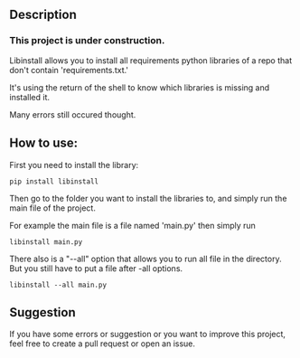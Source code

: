 ## Description

### This project is under construction.

  Libinstall allows you to install all requirements python libraries of a repo that don't contain 'requirements.txt.'

  It's using the return of the shell to know which libraries is missing and installed it.

  Many errors still occured thought.

## How to use:

  First you need to install the library:

````
pip install libinstall
````

Then go to the folder you want to install the libraries to, and simply run the main file of the project.

For example the main file is a file named 'main.py' then simply run

````
libinstall main.py
````

There also is a "--all" option that allows you to run all file in the directory. But you still have to put a file after -all options.

````
libinstall --all main.py
````

## Suggestion

If you have some errors or suggestion or you want to improve this project, feel free to create a pull request or open an issue.